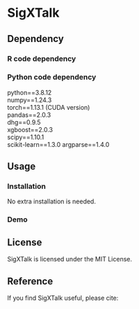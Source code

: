 # SigXTalk

## Dependency

### R code dependency

### Python code dependency  
python==3.8.12  
numpy==1.24.3  
torch==1.13.1 (CUDA version)  
pandas==2.0.3  
dhg==0.9.5  
xgboost==2.0.3  
scipy==1.10.1  
scikit-learn==1.3.0
argparse==1.4.0  

## Usage

### Installation
No extra installation is needed. 
### Demo

## License
SigXTalk is licensed under the MIT License.

## Reference
If you find SigXTalk useful, please cite: 
